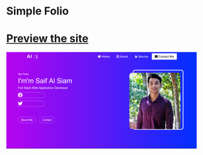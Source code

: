 # Simple Folio

# [Preview the site](https://alsiam.github.io/web-projects/simple-folio)

![image info](../assets/images/simple-folio.png)